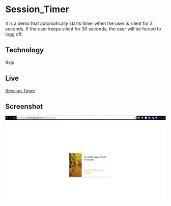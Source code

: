 # Session_Timer
It is a demo that automatically starts timer when the user is silent for 2 seconds. If the user keeps silent for 30 seconds, the user will be forced to logg off.
## Technology
Rxjs  
## Live
[Session Timer](https://xinyzhang9.github.io/Session_Timer/)  
## Screenshot
![alt tag](https://raw.githubusercontent.com/xinyzhang9/Session_Timer/master/screen2.png)
